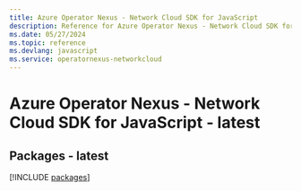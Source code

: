 ```yaml
---
title: Azure Operator Nexus - Network Cloud SDK for JavaScript
description: Reference for Azure Operator Nexus - Network Cloud SDK for JavaScript
ms.date: 05/27/2024
ms.topic: reference
ms.devlang: javascript
ms.service: operatornexus-networkcloud
---
```

# Azure Operator Nexus - Network Cloud SDK for JavaScript - latest
## Packages - latest
[!INCLUDE [packages](operator-nexus---network-cloud-index.md)]